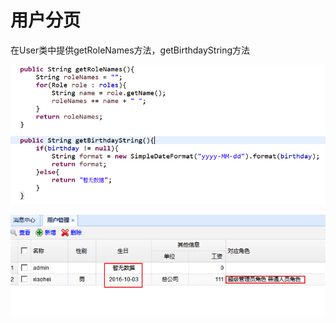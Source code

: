 # 用户分页

在User类中提供getRoleNames方法，getBirthdayString方法

![](../../../.gitbook/assets/image%20%28119%29.png)

![](../../../.gitbook/assets/image%20%2841%29.png)

